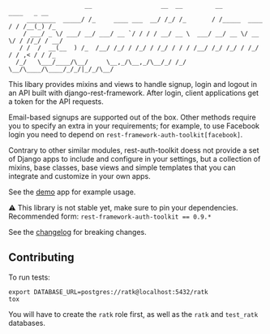 ```
                     __                   __  __         __              ____   _ __
     ________  _____/ /_     ____ ___  __/ /_/ /_       / /_____  ____  / / /__(_) /_
    / ___/ _ \/ ___/ __/ ___/ __ `/ / / / __/ __ \  ___/ __/ __ \/ __ \/ / //_/ / __/
   / /  /  __(__  ) /_  /__/ /_/ / /_/ / /_/ / / / /__/ /_/ /_/ / /_/ / / ,< / / /_
  /_/   \___/____/\__/     \__,_/\__,_/\__/_/ /_/     \__/\____/\____/_/_/|_/_/\__/

```

This libary provides mixins and views to handle signup, login and
logout in an API built with django-rest-framework.  After login,
client applications get a token for the API requests.

Email-based signups are supported out of the box.
Other methods require you to specify an extra in your requirements;
for example, to use Facebook login you need to depend on
`rest-framework-auth-toolkit[facebook]`.

Contrary to other similar modules, rest-auth-toolkit doess not provide
a set of Django apps to include and configure in your settings, but a
collection of mixins, base classes, base views and simple templates
that you can integrate and customize in your own apps.

See the [demo](demo/) app for example usage.

⚠️ This library is not stable yet, make sure to pin your dependencies.
Recommended form: `rest-framework-auth-toolkit == 0.9.*`

See the [changelog](CHANGELOG.md) for breaking changes.


## Contributing

To run tests:

```
export DATABASE_URL=postgres://ratk@localhost:5432/ratk
tox
```

You will have to create the `ratk` role first, as well as
the `ratk` and `test_ratk` databases.

